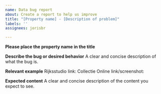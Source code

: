 ```yaml
---
name: Data bug report
about: Create a report to help us improve
title: "[Property name] - [Description of problem]"
labels: ''
assignees: jorisbr

---
```


__Please place the property name in the title__

**Describe the bug or desired behavior**
A clear and concise description of what the bug is.

**Relevant example**
Rijksstudio link:
Collectie Online link/screenshot:

**Expected content**
A clear and concise description of the content you expect to see.
